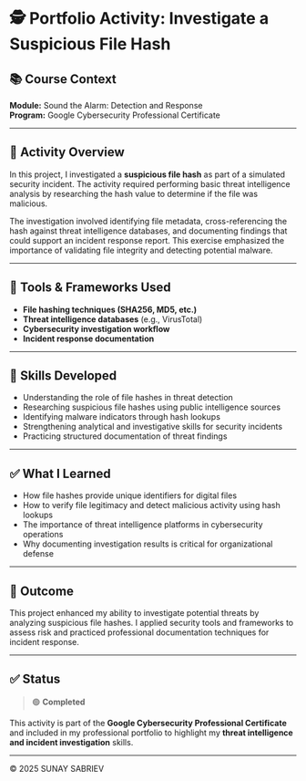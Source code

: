 # 🕵️ Portfolio Activity: Investigate a Suspicious File Hash  

## 📚 Course Context  
**Module:** Sound the Alarm: Detection and Response  
**Program:** Google Cybersecurity Professional Certificate  

---

## 🎯 Activity Overview  

In this project, I investigated a **suspicious file hash** as part of a simulated security incident. The activity required performing basic threat intelligence analysis by researching the hash value to determine if the file was malicious.  

The investigation involved identifying file metadata, cross-referencing the hash against threat intelligence databases, and documenting findings that could support an incident response report. This exercise emphasized the importance of validating file integrity and detecting potential malware.  

---

## 🧰 Tools & Frameworks Used  

- **File hashing techniques (SHA256, MD5, etc.)**  
- **Threat intelligence databases** (e.g., VirusTotal)  
- **Cybersecurity investigation workflow**  
- **Incident response documentation**  

---

## 🧠 Skills Developed  

- Understanding the role of file hashes in threat detection  
- Researching suspicious file hashes using public intelligence sources  
- Identifying malware indicators through hash lookups  
- Strengthening analytical and investigative skills for security incidents  
- Practicing structured documentation of threat findings  

---

## ✅ What I Learned  

- How file hashes provide unique identifiers for digital files  
- How to verify file legitimacy and detect malicious activity using hash lookups  
- The importance of threat intelligence platforms in cybersecurity operations  
- Why documenting investigation results is critical for organizational defense  

---

## 📌 Outcome  

This project enhanced my ability to investigate potential threats by analyzing suspicious file hashes. I applied security tools and frameworks to assess risk and practiced professional documentation techniques for incident response.  

---

## ✅ Status  
> 🟢 **Completed**  

This activity is part of the **Google Cybersecurity Professional Certificate** and included in my professional portfolio to highlight my **threat intelligence and incident investigation** skills.  

---
© 2025 SUNAY SABRIEV
